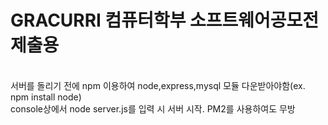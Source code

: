 <h1>GRACURRI 컴퓨터학부 소프트웨어공모전 제출용 </h1><br>
서버를 돌리기 전에 npm 이용하여 node,express,mysql 모듈 다운받아야함(ex. npm install node)<br>
console상에서 node server.js를 입력 시 서버 시작. PM2를 사용하여도 무방
